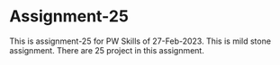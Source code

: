 # Assignment-25
This is assignment-25 for PW Skills of 27-Feb-2023. This is mild stone assignment. There are 25 project in this assignment.
